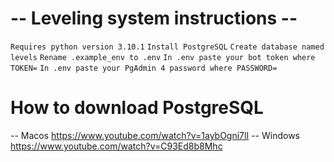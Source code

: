 # -- Leveling system instructions --

``` Requires python version 3.10.1 ```
``` Install PostgreSQL ```
``` Create database named levels ```
``` Rename .example_env to .env ```
``` In .env paste your bot token where TOKEN= ```
``` In .env paste your PgAdmin 4 password where PASSWORD= ```

# How to download PostgreSQL

-- Macos https://www.youtube.com/watch?v=1aybOgni7lI
-- Windows https://www.youtube.com/watch?v=C93Ed8b8Mhc